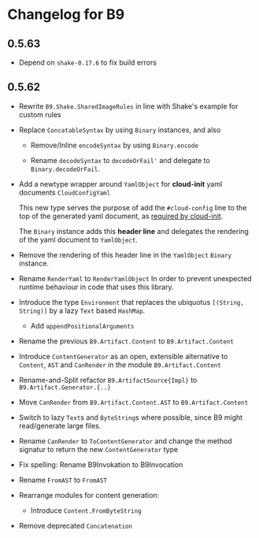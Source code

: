 # Changelog for B9

## 0.5.63

* Depend on `shake-0.17.6` to fix build errors 

## 0.5.62

* Rewrite `B9.Shake.SharedImageRules` in line with 
  Shake's example for custom rules  

* Replace `ConcatableSyntax` by using `Binary` instances, and also

    * Remove/Inline `encodeSyntax` by using `Binary.encode`
    
    * Rename `decodeSyntax` to `decodeOrFail'` and delegate
      to `Binary.decodeOrFail`. 
    

* Add a newtype wrapper around `YamlObject` for **cloud-init** yaml documents
  `CloudConfigYaml`
  
  This new type serves the purpose of add the `#cloud-config`
  line to the top of the generated yaml document, 
  as [required by cloud-init](https://cloudinit.readthedocs.io/en/latest/topics/format.html#cloud-config-data).
  
  The `Binary` instance adds this **header line** and 
  delegates the rendering of the yaml document to 
  `YamlObject`.
  
* Remove the rendering of this header line in the `YamlObject` 
  `Binary` instance.

* Rename `RenderYaml` to `RenderYamlObject` In order to prevent unexpected 
  runtime behaviour in code that uses this library.
  
* Introduce the type `Environment` that replaces the ubiquotus `[(String, String)]`
  by a lazy `Text` based `HashMap`.
  
     * Add `appendPositionalArguments`
  
* Rename the previous `B9.Artifact.Content` to `B9.Artifact.Content`

* Introduce `ContentGenerator` as an open, extensible alternative
  to `Content`, `AST` and `CanRender` in the module
  `B9.Artifact.Content`
* Rename-and-Split refactor `B9.ArtifactSource{Impl}` to `B9.Artifact.Generator.{..}`

* Move `CanRender` from `B9.Artifact.Content.AST` to `B9.Artifact.Content`    

* Switch to lazy `Text`s and `ByteString`s where possible, since B9 might
  read/generate large files. 
  
* Rename `CanRender` to `ToContentGenerator` 
  and change the method signatur to return the new `ContentGenerator` type  

* Fix spelling: Rename B9Invokation to B9Invocation
  
* Rename `FromAST` to `FromAST`

* Rearrange modules for content generation:
   - Introduce `Content.FromByteString` 

* Remove deprecated `Concatenation`
   
 